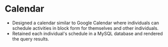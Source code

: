 # Calendar
- Designed a calendar similar to Google Calendar where individuals can schedule activities in block form for 
  themselves and other individuals.
- Retained each individual's schedule in a MySQL database and rendered the query results.  
